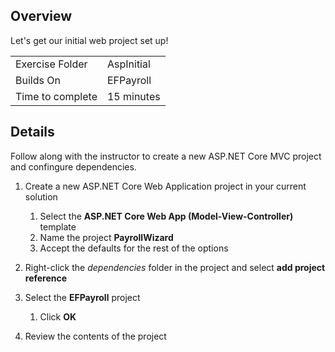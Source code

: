 ## Overview
Let's get our initial web project set up!

| | |
| --------- | --------------------------- |
| Exercise Folder | AspInitial |
| Builds On | EFPayroll |
 Time to complete | 15 minutes

## Details
Follow along with the instructor to create a new ASP.NET Core MVC project and confingure dependencies.

1. Create a new ASP.NET Core Web Application project in your current solution
    1. Select the **ASP.NET Core Web App (Model-View-Controller)** template
    1. Name the project **PayrollWizard**
    1. Accept the defaults for the rest of the options

1. Right-click the *dependencies* folder in the project and select **add project reference**
1. Select the **EFPayroll** project
    1. Click **OK**

1. Review the contents of the project

